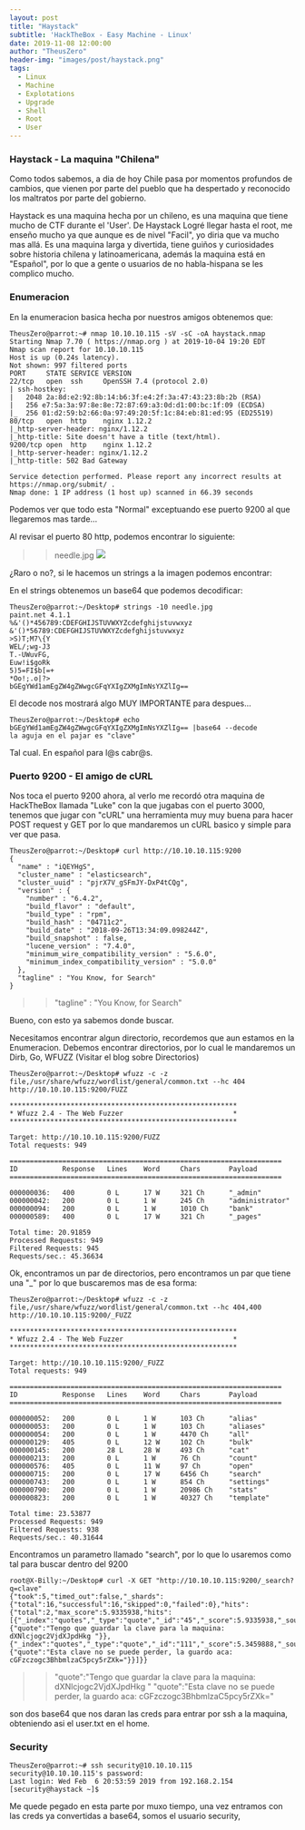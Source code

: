 ```yaml
---
layout: post
title: "Haystack"
subtitle: 'HackTheBox - Easy Machine - Linux'
date: 2019-11-08 12:00:00
author: "TheusZero"
header-img: "images/post/haystack.png"
tags:
  - Linux
  - Machine
  - Explotations
  - Upgrade
  - Shell
  - Root
  - User
---
```


### Haystack - La maquina "Chilena"

Como todos sabemos, a dia de hoy Chile pasa por momentos profundos de cambios, que vienen por parte del pueblo que ha despertado y reconocido los maltratos por parte del gobierno.

Haystack es una maquina hecha por un chileno, es una maquina que tiene mucho de CTF durante el 'User'. De Haystack Logré llegar hasta el root, me enseño mucho ya que aunque es de nivel "Facil", yo diria que va mucho mas allá.
Es una maquina larga y divertida, tiene guiños y curiosidades sobre historia chilena y latinoamericana, además la maquina está en "Español", por lo que a gente o usuarios de no habla-hispana se les complico mucho.

### Enumeracion

En la enumeracion basica hecha por nuestros amigos obtenemos que:

```vim
TheusZero@parrot:~# nmap 10.10.10.115 -sV -sC -oA haystack.nmap
Starting Nmap 7.70 ( https://nmap.org ) at 2019-10-04 19:20 EDT
Nmap scan report for 10.10.10.115
Host is up (0.24s latency).
Not shown: 997 filtered ports
PORT     STATE SERVICE VERSION
22/tcp   open  ssh     OpenSSH 7.4 (protocol 2.0)
| ssh-hostkey: 
|   2048 2a:8d:e2:92:8b:14:b6:3f:e4:2f:3a:47:43:23:8b:2b (RSA)
|   256 e7:5a:3a:97:8e:8e:72:87:69:a3:0d:d1:00:bc:1f:09 (ECDSA)
|_  256 01:d2:59:b2:66:0a:97:49:20:5f:1c:84:eb:81:ed:95 (ED25519)
80/tcp   open  http    nginx 1.12.2
|_http-server-header: nginx/1.12.2
|_http-title: Site doesn't have a title (text/html).
9200/tcp open  http    nginx 1.12.2
|_http-server-header: nginx/1.12.2
|_http-title: 502 Bad Gateway

Service detection performed. Please report any incorrect results at https://nmap.org/submit/ .
Nmap done: 1 IP address (1 host up) scanned in 66.39 seconds
```

Podemos ver que todo esta "Normal" exceptuando ese puerto 9200 al que llegaremos mas tarde...

Al revisar el puerto 80 http, podemos encontrar lo siguiente:

>>needle.jpg
![](/TheusZero/images/needle.jpg)

¿Raro o no?, si le hacemos un strings a la imagen podemos encontrar: 

En el strings obtenemos un base64 que podemos decodificar:

```vim
TheusZero@parrot:~/Desktop# strings -10 needle.jpg 
paint.net 4.1.1
%&'()*456789:CDEFGHIJSTUVWXYZcdefghijstuvwxyz
&'()*56789:CDEFGHIJSTUVWXYZcdefghijstuvwxyz
>S)T;M7\{Y
WEL/;wg-J3
T.-UWuvFG,
Euw!i$goRk
5)5=FI$b[=+
*Oo!;.o|?>
bGEgYWd1amEgZW4gZWwgcGFqYXIgZXMgImNsYXZlIg==
```

El decode nos mostrará algo MUY IMPORTANTE para despues...
```vim
TheusZero@parrot:~/Desktop# echo bGEgYWd1amEgZW4gZWwgcGFqYXIgZXMgImNsYXZlIg== |base64 --decode
la aguja en el pajar es "clave"
```
Tal cual. En español para l@s cabr@s.

### Puerto 9200 - El amigo de cURL

Nos toca el puerto 9200 ahora, al verlo me recordó otra maquina de HackTheBox llamada "Luke" con la que jugabas con el puerto 3000,
tenemos que jugar con "cURL" una herramienta muy muy buena para hacer POST request y GET por lo que mandaremos un cURL basico y simple para ver que pasa.

```vim
TheusZero@parrot:~/Desktop# curl http://10.10.10.115:9200
{
  "name" : "iQEYHgS",
  "cluster_name" : "elasticsearch",
  "cluster_uuid" : "pjrX7V_gSFmJY-DxP4tCQg",
  "version" : {
    "number" : "6.4.2",
    "build_flavor" : "default",
    "build_type" : "rpm",
    "build_hash" : "04711c2",
    "build_date" : "2018-09-26T13:34:09.098244Z",
    "build_snapshot" : false,
    "lucene_version" : "7.4.0",
    "minimum_wire_compatibility_version" : "5.6.0",
    "minimum_index_compatibility_version" : "5.0.0"
  },
  "tagline" : "You Know, for Search"
}
```

>>  "tagline" : "You Know, for Search"

Bueno, con esto ya sabemos donde buscar.

Necesitamos encontrar algun directorio, recordemos que aun estamos en la Enumeracion.
Debemos encontrar directorios, por lo cual le mandaremos un Dirb, Go, WFUZZ (Visitar el blog sobre Directorios)

```vim
TheusZero@parrot:~/Desktop# wfuzz -c -z file,/usr/share/wfuzz/wordlist/general/common.txt --hc 404 http://10.10.10.115:9200/FUZZ

********************************************************
* Wfuzz 2.4 - The Web Fuzzer                           *
********************************************************

Target: http://10.10.10.115:9200/FUZZ
Total requests: 949

===================================================================
ID           Response   Lines    Word     Chars       Payload                             
===================================================================

000000036:   400        0 L      17 W     321 Ch      "_admin"                            
000000042:   200        0 L      1 W      245 Ch      "administrator"                     
000000094:   200        0 L      1 W      1010 Ch     "bank"                              
000000589:   400        0 L      17 W     321 Ch      "_pages"                            

Total time: 20.91859
Processed Requests: 949
Filtered Requests: 945
Requests/sec.: 45.36634
```
Ok, encontramos un par de directorios, pero encontramos un par que tiene una "_" por lo que buscaremos mas de esa forma:
```vim
TheusZero@parrot:~/Desktop# wfuzz -c -z file,/usr/share/wfuzz/wordlist/general/common.txt --hc 404,400 http://10.10.10.115:9200/_FUZZ

********************************************************
* Wfuzz 2.4 - The Web Fuzzer                           *
********************************************************

Target: http://10.10.10.115:9200/_FUZZ
Total requests: 949

===================================================================
ID           Response   Lines    Word     Chars       Payload                                       
===================================================================

000000052:   200        0 L      1 W      103 Ch      "alias"                                       
000000053:   200        0 L      1 W      103 Ch      "aliases"                                     
000000054:   200        0 L      1 W      4470 Ch     "all"                                         
000000129:   405        0 L      12 W     102 Ch      "bulk"                                        
000000145:   200        28 L     28 W     493 Ch      "cat"                                         
000000213:   200        0 L      1 W      76 Ch       "count"                                       
000000576:   405        0 L      11 W     97 Ch       "open"                                        
000000715:   200        0 L      17 W     6456 Ch     "search"                                      
000000743:   200        0 L      1 W      854 Ch      "settings"                                    
000000790:   200        0 L      1 W      20986 Ch    "stats"                                       
000000823:   200        0 L      1 W      40327 Ch    "template"                                    

Total time: 23.53877
Processed Requests: 949
Filtered Requests: 938
Requests/sec.: 40.31644
```
Encontramos un parametro llamado "search", por lo que lo usaremos como tal para buscar dentro del 9200

```vim
root@X-Billy:~/Desktop# curl -X GET "http://10.10.10.115:9200/_search?q=clave"
{"took":5,"timed_out":false,"_shards":{"total":16,"successful":16,"skipped":0,"failed":0},"hits":{"total":2,"max_score":5.9335938,"hits":[{"_index":"quotes","_type":"quote","_id":"45","_score":5.9335938,"_source":{"quote":"Tengo que guardar la clave para la maquina: dXNlcjogc2VjdXJpdHkg "}},{"_index":"quotes","_type":"quote","_id":"111","_score":5.3459888,"_source":{"quote":"Esta clave no se puede perder, la guardo aca: cGFzczogc3BhbmlzaC5pcy5rZXk="}}]}}
```

>>"quote":"Tengo que guardar la clave para la maquina: dXNlcjogc2VjdXJpdHkg "
>>"quote":"Esta clave no se puede perder, la guardo aca: cGFzczogc3BhbmlzaC5pcy5rZXk="

son dos base64 que nos daran las creds para entrar por ssh a la maquina, obteniendo asi el user.txt en el home.

### Security

```vim
TheusZero@parrot:~# ssh security@10.10.10.115
security@10.10.10.115's password: 
Last login: Wed Feb  6 20:53:59 2019 from 192.168.2.154
[security@haystack ~]$
```

Me quede pegado en esta parte por muxo tiempo, una vez entramos con las creds ya convertidas a base64, somos el usuario security, 



